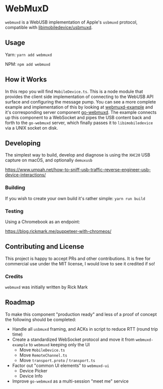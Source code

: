 # WebMuxD

`webmuxd` is a WebUSB implementation of Apple's `usbmuxd` protocol, compatible with [libimobiledevice/usbmuxd](https://github.com/libimobiledevice/usbmuxd).

## Usage

Yarn:
`yarn add webmuxd`

NPM:
`npm add webmuxd`

## How it Works

In this repo you will find `MobileDevice.ts`.  This is a node module that provides the client side implementation of 
connecting to the WebUSB API surface and configuring the message pump.  You can see a more complete example and
implementation of this by looking at [webmuxd-example](https://github.com/webmuxd/webmuxd-example) and it's
corresponding server component [go-webmuxd](https://github.com/webmuxd/go-webmuxd).  The example connects up this
component to a WebSocket and pipes the USB content back and forth to the `go-webmuxd` server, which finally passes
it to `libimobiledevice` via a UNIX socket on disk.

## Developing

The simplest way to build, develop and diagnose is using the `XHC20` USB capture on macOS, and optionally `demuxusb`

https://www.umpah.net/how-to-sniff-usb-traffic-reverse-engineer-usb-device-interactions/

### Building

If you wish to create your own build it's rather simple:
`yarn run build`

### Testing

Using a Chromebook as an endpoint:

https://blog.rickmark.me/puppeteer-with-chromeos/

## Contributing and License

This project is happy to accept PRs and other contributions.  It is free for commercial use under the MIT license, 
I would love to see it credited if so!

### Credits

`webmuxd` was initially written by Rick Mark

## Roadmap

To make this component "production ready" and less of a proof of concept the following should be completed:

* Handle all `usbmuxd` framing, and ACKs in script to reduce RTT (round trip time)
* Create a standardized WebSocket protocol and move it from `webmuxd-example` to `webmuxd` keeping only the UI
  * Move `MobileDevice.ts`
  * Move `RemoteChannel.ts`
  * Move `transport.proto` / `transport.ts`
* Factor out "common UI elements" to `webmuxd-ui`
  * Device Picker
  * Device Info
* Improve `go-webmuxd` as a multi-session "meet me" service
